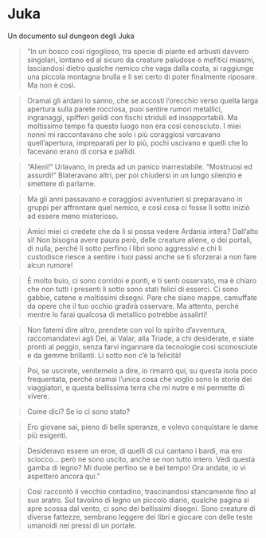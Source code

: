 
# Juka

Un documento sul dungeon degli Juka

> “In un bosco così rigoglioso, tra specie di piante ed arbusti davvero singolari, lontano ed al sicuro da creature paludose e mefitici miasmi, lasciandosi dietro qualche nemico che vaga dalla costa, si raggiunge una piccola montagna brulla e lì sei certo di poter finalmente riposare. Ma non è così.

> Oramai gli ardani lo sanno, che se accosti l’orecchio verso quella larga apertura sulla parete rocciosa, puoi sentire rumori metallici, ingranaggi, spifferi gelidi con fischi striduli ed insopportabili. Ma moltissimo tempo fa questo luogo non era così conosciuto.
I miei nonni mi raccontavano che solo i più coraggiosi varcavano quell’apertura, impreparati per lo più, pochi uscivano e quelli che lo facevano erano di corsa e pallidi.

> “Alieni!” Urlavano, in preda ad un panico inarrestabile.
“Mostruosi ed assurdi!” Blateravano altri, per poi chiudersi in un lungo silenzio e smettere di parlarne.

> Ma gli anni passavano e coraggiosi avventurieri si preparavano in gruppi per affrontare quel nemico, e così cosa ci fosse lì sotto iniziò ad essere meno misterioso.

> Amici miei ci credete che da lì si possa vedere Ardania intera? Dall’alto sì! Non bisogna avere paura però, delle creature aliene, o dei portali, di nulla, perché lì sotto perfino i libri sono aggressivi e chi li custodisce riesce a sentire i tuoi passi anche se ti sforzerai a non fare alcun rumore!

> È molto buio, ci sono corridoi e ponti, e ti senti osservato, ma è chiaro che non tutti i presenti lì sotto sono stati felici di esserci. Ci sono gabbie, catene e moltissimi disegni. Pare che siano mappe, camuffate da opere che il tuo occhio gradirà osservare. Ma attento, perché mentre lo farai qualcosa di metallico potrebbe assalirti!

> Non fatemi dire altro, prendete con voi lo spirito d’avventura, raccomandatevi agli Dei, ai Valar, alla Triade, a chi desiderate, e siate pronti al peggio, senza farvi ingannare da tecnologie così sconosciute e da gemme brillanti. Lì sotto non c’è la felicità!

> Poi, se uscirete, venitemelo a dire, io rimarrò qui, su questa isola poco frequentata, perché oramai l’unica cosa che voglio sono le storie dei viaggiatori, e questa bellissima terra che mi nutre e mi permette di vivere.

> Come dici? Se io ci sono stato?

> Ero giovane sai, pieno di belle speranze, e volevo conquistare le dame più esigenti.

> Desideravo essere un eroe, di quelli di cui cantano i bardi, ma ero sciocco… però ne sono uscito, anche se non tutto intero. Vedi questa gamba di legno? Mi duole perfino se è bel tempo!
Ora andate, io vi aspetterò ancora qui.”

> Così raccontò il vecchio contadino, trascinandosi stancamente fino al suo aratro. Sul tavolino di legno un piccolo diario, qualche pagina si apre scossa dal vento, ci sono dei bellissimi disegni. Sono creature di diverse fattezze, sembrano leggere dei libri e giocare con delle teste umanoidi nei pressi di un portale.
